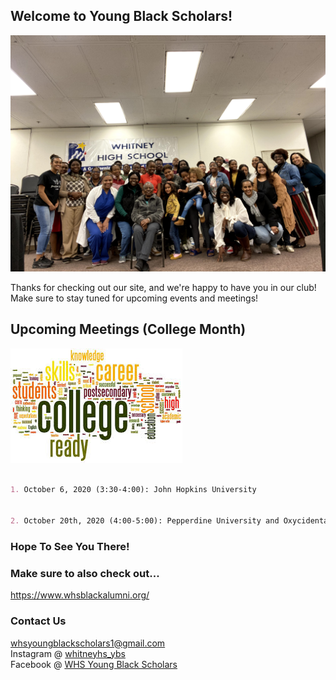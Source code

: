 ## Welcome to Young Black Scholars!  

![YBS Picture](YBSRealGroupPhoto.jpg)

Thanks for checking out our site, and we're happy to have you in our club! Make sure to stay tuned for upcoming events and meetings!  


## Upcoming Meetings (College Month)
![College Month](College.jpeg)
```markdown

1. October 6, 2020 (3:30-4:00): John Hopkins University  


2. October 20th, 2020 (4:00-5:00): Pepperdine University and Oxycidental College

```
### Hope To See You There!  



### Make sure to also check out...
<https://www.whsblackalumni.org/>  

### Contact Us
<whsyoungblackscholars1@gmail.com>   
Instagram @ [whitneyhs_ybs](https://www.instagram.com/whitneyhs_ybs/)   
Facebook @ [WHS Young Black Scholars](https://www.facebook.com/WHSYBS)




